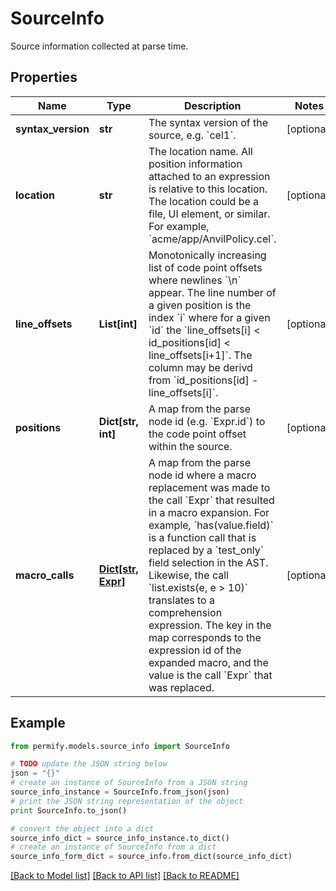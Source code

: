 # SourceInfo

Source information collected at parse time.

## Properties

Name | Type | Description | Notes
------------ | ------------- | ------------- | -------------
**syntax_version** | **str** | The syntax version of the source, e.g. &#x60;cel1&#x60;. | [optional] 
**location** | **str** | The location name. All position information attached to an expression is relative to this location.  The location could be a file, UI element, or similar. For example, &#x60;acme/app/AnvilPolicy.cel&#x60;. | [optional] 
**line_offsets** | **List[int]** | Monotonically increasing list of code point offsets where newlines &#x60;\\n&#x60; appear.  The line number of a given position is the index &#x60;i&#x60; where for a given &#x60;id&#x60; the &#x60;line_offsets[i] &lt; id_positions[id] &lt; line_offsets[i+1]&#x60;. The column may be derivd from &#x60;id_positions[id] - line_offsets[i]&#x60;. | [optional] 
**positions** | **Dict[str, int]** | A map from the parse node id (e.g. &#x60;Expr.id&#x60;) to the code point offset within the source. | [optional] 
**macro_calls** | [**Dict[str, Expr]**](Expr.md) | A map from the parse node id where a macro replacement was made to the call &#x60;Expr&#x60; that resulted in a macro expansion.  For example, &#x60;has(value.field)&#x60; is a function call that is replaced by a &#x60;test_only&#x60; field selection in the AST. Likewise, the call &#x60;list.exists(e, e &gt; 10)&#x60; translates to a comprehension expression. The key in the map corresponds to the expression id of the expanded macro, and the value is the call &#x60;Expr&#x60; that was replaced. | [optional] 

## Example

```python
from permify.models.source_info import SourceInfo

# TODO update the JSON string below
json = "{}"
# create an instance of SourceInfo from a JSON string
source_info_instance = SourceInfo.from_json(json)
# print the JSON string representation of the object
print SourceInfo.to_json()

# convert the object into a dict
source_info_dict = source_info_instance.to_dict()
# create an instance of SourceInfo from a dict
source_info_form_dict = source_info.from_dict(source_info_dict)
```
[[Back to Model list]](../README.md#documentation-for-models) [[Back to API list]](../README.md#documentation-for-api-endpoints) [[Back to README]](../README.md)


